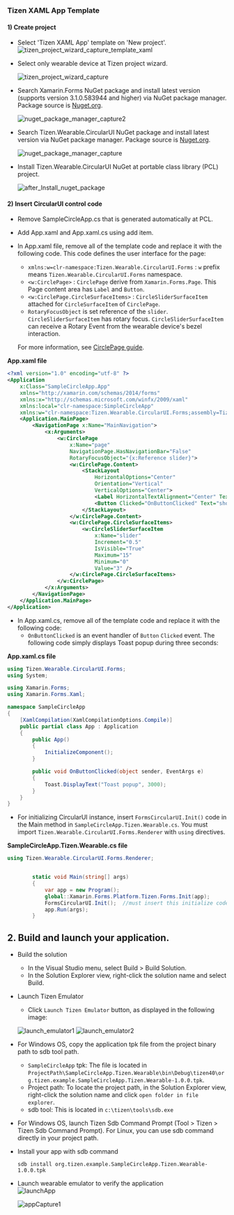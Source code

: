 ### Tizen XAML App Template
#### 1) Create project
- Select 'Tizen XAML App' template on 'New project'.
    ![tizen_project_wizard_capture_template_xaml](data/tizen_project_wizard_capture_template_xaml.png)

- Select only wearable device at Tizen project wizard.

    ![tizen_project_wizard_capture](data/tizen_project_wizard_capture.png)

- Search Xamarin.Forms NuGet package and install latest version
(supports version 3.1.0.583944 and higher) via NuGet package manager. Package source is [Nuget.org](https://api.nuget.org/v3/index.json).

    ![nuget_package_manager_capture2](data/nuget_package_manager_capture2.png)

- Search Tizen.Wearable.CircularUI NuGet package and install latest version via NuGet package manager. Package source is [Nuget.org](https://api.nuget.org/v3/index.json).

    ![nuget_package_manager_capture](data/nuget_package_manager_capture.png)

- Install Tizen.Wearable.CircularUI NuGet at portable class library (PCL) project.

    ![after_Install_nuget_package](data/after_Install_nuget_package.png)

#### 2) Insert CircularUI control code
- Remove SampleCircleApp.cs that is generated automatically at PCL.

- Add App.xaml and App.xaml.cs using add item.

- In App.xaml file, remove all of the template code and replace it with the following code. This code defines the user interface for the page:

  - `xmlns:w=clr-namespace:Tizen.Wearable.CircularUI.Forms` : `w` prefix means `Tizen.Wearable.CircularUI.Forms` namespace.
  - `<w:CirclePage>` : `CirclePage` derive from `Xamarin.Forms.Page`. This Page content area has `Label` and `Button`.
  - `<w:CirclePage.CircleSurfaceItems>` : `CircleSliderSurfaceItem` attached for `CircleSurfaceItem` of  `CirclePage`.
  - `RotaryFocusObject` is set reference of the `slider`. `CircleSliderSurfaceItem` has rotary focus. `CircleSliderSurfaceItem` can receive a Rotary Event from the wearable device's bezel interaction.

   For more information, see [CirclePage guide](CirclePage.md).

**App.xaml file**
```xml
<?xml version="1.0" encoding="utf-8" ?>
<Application
    x:Class="SampleCircleApp.App"
    xmlns="http://xamarin.com/schemas/2014/forms"
    xmlns:x="http://schemas.microsoft.com/winfx/2009/xaml"
    xmlns:local="clr-namespace:SimpleCircleApp"
    xmlns:w="clr-namespace:Tizen.Wearable.CircularUI.Forms;assembly=Tizen.Wearable.CircularUI.Forms">
    <Application.MainPage>
        <NavigationPage x:Name="MainNavigation">
            <x:Arguments>
                <w:CirclePage
                    x:Name="page"
                    NavigationPage.HasNavigationBar="False"
                    RotaryFocusObject="{x:Reference slider}">
                    <w:CirclePage.Content>
                        <StackLayout
                            HorizontalOptions="Center"
                            Orientation="Vertical"
                            VerticalOptions="Center">
                            <Label HorizontalTextAlignment="Center" Text="Welcome to Xamarin Forms!" />
                            <Button Clicked="OnButtonClicked" Text="show toast" />
                        </StackLayout>
                    </w:CirclePage.Content>
                    <w:CirclePage.CircleSurfaceItems>
                        <w:CircleSliderSurfaceItem
                            x:Name="slider"
                            Increment="0.5"
                            IsVisible="True"
                            Maximum="15"
                            Minimum="0"
                            Value="3" />
                    </w:CirclePage.CircleSurfaceItems>
                </w:CirclePage>
            </x:Arguments>
        </NavigationPage>
    </Application.MainPage>
</Application>
```

- In App.xaml.cs, remove all of the template code and replace it with the following code:
    - `OnButtonClicked` is an event handler of `Button` `Clicked` event. The following code simply displays Toast popup during three seconds:

**App.xaml.cs file**
```cs
using Tizen.Wearable.CircularUI.Forms;
using System;

using Xamarin.Forms;
using Xamarin.Forms.Xaml;

namespace SampleCircleApp
{
    [XamlCompilation(XamlCompilationOptions.Compile)]
    public partial class App : Application
    {
        public App()
        {
            InitializeComponent();
        }

        public void OnButtonClicked(object sender, EventArgs e)
        {
            Toast.DisplayText("Toast popup", 3000);
        }
    }
}
```

- For initializing CircularUI instance, insert `FormsCircularUI.Init()` code in the Main method in `SampleCircleApp.Tizen.Wearable.cs`.
You must import `Tizen.Wearable.CircularUI.Forms.Renderer` with `using` directives.

**SampleCircleApp.Tizen.Wearable.cs file**
```cs
using Tizen.Wearable.CircularUI.Forms.Renderer;


        static void Main(string[] args)
        {
            var app = new Program();
            global::Xamarin.Forms.Platform.Tizen.Forms.Init(app);
            FormsCircularUI.Init();  //must insert this initialize code
            app.Run(args);
        }
```

## 2. Build and launch your application.
- Build the solution 
    - In the Visual Studio menu, select Build > Build Solution.
    - In the Solution Explorer view, right-click the solution name and select Build.

- Launch Tizen Emulator
    - Click `Launch Tizen Emulator` button, as displayed in the following image:

    ![launch_emulator1](data/launch_emulator1.png)
    ![launch_emulator2](data/launch_emulator2.png)

- For Windows OS, copy the application tpk file from the project binary path to sdb tool path.
    - `SampleCircleApp` tpk:
         The file is located in `ProjectPath\SampleCircleApp.Tizen.Wearable\bin\Debug\tizen40\org.tizen.example.SampleCircleApp.Tizen.Wearable-1.0.0.tpk`.
    - Project path: To locate the project path, in the Solution Explorer view, right-click the solution name and click `open folder in file explorer`.
    - sdb tool: This is located in `c:\tizen\tools\sdb.exe`

- For Windows OS, launch Tizen Sdb Command Prompt (Tool > Tizen > Tizen Sdb Command Prompt).
  For Linux, you can use sdb command directly in your project path.

- Install your app with sdb command
    ```
    sdb install org.tizen.example.SampleCircleApp.Tizen.Wearable-1.0.0.tpk
    ```

- Launch wearable emulator to verify the application<br>
  ![launchApp](data/launch_app.png)<br>

  ![appCapture1](data/app_capture1.png)<br>